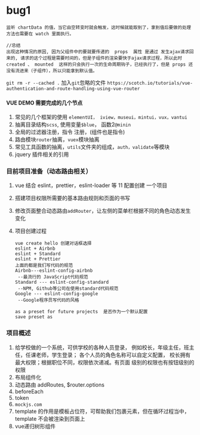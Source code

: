 # bug1

```
监听 chartData 的值，当它由空转变时就会触发，这时候就能取到了，拿到值后要做的处理方法也需要在 watch 里面执行。

//总结
出现这种情况的原因, 因为父组件中的要就要传递的  props  属性 是通过 发生ajax请求回来的, 请求的这个过程是需要时间的，但是子组件的渲染要快于ajax请求过程，所以此时  created 、 mounted  这样的只会执行一次的生命周期钩子，已经执行了，但是 props 还没有流进来（子组件），所以只能拿到默认值。
```

`git rm -r --cached .` 加入`git`忽略的文件
`https://scotch.io/tutorials/vue-authentication-and-route-handling-using-vue-router`

#### VUE DEMO 需要完成的几个节点

1. 常见的几个框架的使用 `elementUI， iview，museui，mintui，vux，vantui`
2. 抽离目录结构`scss`, 使用变量`$blue`， 函数2`@minin`
3. 全局的过滤器注册，指令 注册，(组件也是指令)
4. 路由模块`router`抽离，`vuex`模块抽离 
5. 常见工具函数的抽离，`utils`文件夹的组成，`auth，validate`等模块
6. jquery 插件相关的引用   

### 目前项目准备（动态路由相关）

1. vue 结合 eslint，prettier，eslint-loader 等 11 配置创建 一个项目  
2. 搭建项目权限所需要的基本路由规则和页面的书写
3. 修改页面整合动态路由`addRouter`，让左侧的菜单栏根据不同的角色动态发生变化

4. 项目创建过程

   ```
   vue create hello 创建对话框选择
   eslint + Airbnb
   eslint + Standard
   eslint + Prettier
   上面的都是我们写代码的规范
   Airbnb---eslint-config-airbnb
   	--最流行的 JavaScript代码规范
   Standard --- eslint-config-standard
   	--NPM, Github等公司在使用standard代码规范
   Google --- eslint-config-google
   	--Google程序员写代码的风格

   as a preset for future projects  是否作为一个默认配置
   save preset as
   ```

### 项目概述

1. 给学校做的一个系统，可供学校的各种人员登录， 例如校长，年级主任，班主任，任课老师，学生登录； 各个人员的角色名称可以自定义配置， 校长拥有最大权限；根据职位不同，权限依次递减。有页面  级别的权限也有按钮级别的权限
2. 布局组件化
3. 动态路由 addRoutes, $router.options
4. beforeEach
5. token
6. `mockjs.com`
7. template 的作用是模板占位符，可帮助我们包裹元素，但在循环过程当中，template 不会被渲染到页面上
8. vue递归树形组件
